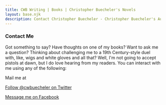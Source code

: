 ```yaml
---
title: CWB Writing | Books | Christopher Buecheler's Novels
layout: base.njk
description: Contact Christopher Buecheler - Christopher Buecheler's Author Site
---
```


### Contact Me

Got something to say? Have thoughts on one of my books? Want to ask me a question? Thinking about challenging me to a 19th Century-style duel with, like, wigs and white gloves and all that? Well, I'm not going to accept pistols at dawn, but I do love hearing from my readers. You can interact with me using any of the following:

Mail me at <span id="contactemail"></span>

[Follow @cwbuecheler on Twitter](https://twitter.com/cwbuecheler/)

[Message me on Facebook](https://www.facebook.com/cwbwriting/)
